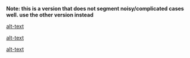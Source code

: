 **Note: this is a version that does not segment noisy/complicated cases well. use the other version instead**


[alt-text](https://github.com/alihashmiii/UNet-Segmentation-Wolfram/blob/master/for%20ReadME/1.png)

[alt-text](https://github.com/alihashmiii/UNet-Segmentation-Wolfram/blob/master/for%20ReadME/2.png)

[alt-text](https://github.com/alihashmiii/UNet-Segmentation-Wolfram/blob/master/for%20ReadME/3.png)

